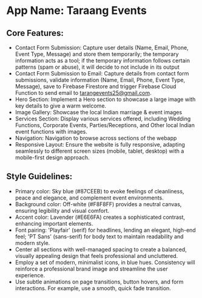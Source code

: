 # **App Name**: Taraang Events

## Core Features:

- Contact Form Submission: Capture user details (Name, Email, Phone, Event Type, Message) and store them temporarily; the temporary information acts as a tool; if the temporary information follows certain patterns (spam or abuse), it will decide to not include in its output
- Contact Form Submission to Email: Capture details from contact form submissions, validate information (Name, Email, Phone, Event Type, Message), save to Firebase Firestore and trigger Firebase Cloud Function to send email to tarangevents25@gmail.com.
- Hero Section: Implement a Hero section to showcase a large image with key details to give a warm welcome.
- Image Gallery: Showcase the local Indian marriage & event images
- Services Section: Display various services offered, including Wedding Functions, Corporate Events, Parties/Receptions, and Other local Indian event functions with images.
- Navigation: Navigation to browse across sections of the webapp
- Responsive Layout: Ensure the website is fully responsive, adapting seamlessly to different screen sizes (mobile, tablet, desktop) with a mobile-first design approach.

## Style Guidelines:

- Primary color: Sky blue (#87CEEB) to evoke feelings of cleanliness, peace and elegance, and complement event environments.
- Background color: Off-white (#F8F8FF) provides a neutral canvas, ensuring legibility and visual comfort.
- Accent color: Lavender (#E6E6FA) creates a sophisticated contrast, enhancing important elements.
- Font pairing: 'Playfair' (serif) for headlines, lending an elegant, high-end feel; 'PT Sans' (sans-serif) for body text to maintain readability and modern style.
- Center all sections with well-managed spacing to create a balanced, visually appealing design that feels professional and uncluttered.
- Employ a set of modern, minimalist icons, in blue hues. Consistency will reinforce a professional brand image and streamline the user experience.
- Use subtle animations on page transitions, button hovers, and form interactions. For example, use a smooth, quick fade transition.